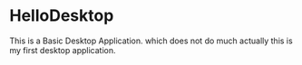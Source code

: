 # HelloDesktop
This is a Basic Desktop Application.
which does not do much actually this is my first desktop application.
